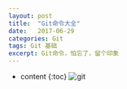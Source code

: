 ```yaml
---
layout: post
title:  "Git命令大全"
date:   2017-06-29
categories: Git
tags: Git 基础
excerpt: Git命令，怕忘了，留个印象
---
```


* content
{:toc}
![git](D:\git.png)